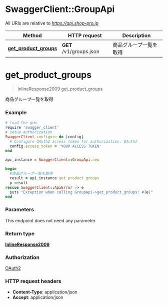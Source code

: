 # SwaggerClient::GroupApi

All URIs are relative to *https://api.shop-pro.jp*

Method | HTTP request | Description
------------- | ------------- | -------------
[**get_product_groups**](GroupApi.md#get_product_groups) | **GET** /v1/groups.json | 商品グループ一覧を取得


# **get_product_groups**
> InlineResponse2009 get_product_groups

商品グループ一覧を取得



### Example
```ruby
# load the gem
require 'swagger_client'
# setup authorization
SwaggerClient.configure do |config|
  # Configure OAuth2 access token for authorization: OAuth2
  config.access_token = 'YOUR ACCESS TOKEN'
end

api_instance = SwaggerClient::GroupApi.new

begin
  #商品グループ一覧を取得
  result = api_instance.get_product_groups
  p result
rescue SwaggerClient::ApiError => e
  puts "Exception when calling GroupApi->get_product_groups: #{e}"
end
```

### Parameters
This endpoint does not need any parameter.

### Return type

[**InlineResponse2009**](InlineResponse2009.md)

### Authorization

[OAuth2](../README.md#OAuth2)

### HTTP request headers

 - **Content-Type**: application/json
 - **Accept**: application/json



